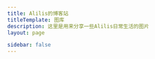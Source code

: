 ```yaml
---
title: Alilis的博客站
titleTemplate: 图库
description: 这里是用来分享一些Alilis日常生活的图片
layout: page

sidebar: false
---
```


<gallery :galleryGroups="galleryGroups" />

<script setup lang="ts">
  import { ref } from 'vue';
  import Gallery from './.vitepress/theme/views/gallery.vue'

  const galleryGroups = ref([
    {
      name: 'Daily Life',
      bannerImg: 'https://img.alilis.space/IMG_20230805_165030.jpg-alilis_img',
      imgUrlList: [
        'https://img.alilis.space/IMG_20230805_165030.jpg-alilis_img',
        'https://img.alilis.space/30160639.jpg-alilis_img',
        'https://img.alilis.space/IMG_20231019_175823.jpg-alilis_img',
        'https://img.alilis.space/IMG_20231119_160552.jpg-alilis_img',
        'https://img.alilis.space/lADPJxf-4P8W5X3NBQDNA8A_960_1280.jpg_720x720q90g.jpg-alilis_img',
        'https://img.alilis.space/IMG_20231006_144324.jpg-alilis_img',
        'https://img.alilis.space/1705050380738.jpg-alilis_img',
        'https://img.alilis.space/a01e6782068ff9e525b00fa699e0edd.jpg-alilis_img',
        'https://img.alilis.space/30160728.jpg-alilis_img',
        'https://img.alilis.space/30160722.jpg-alilis_img',
        'https://img.alilis.space/30160716.jpg-alilis_img',
        'https://img.alilis.space/20250904095349_7_5.jpg-alilis_img'
      ],
      createDate: '2023-12-25'
    },
    {
      name: 'XIAN',
      bannerImg: 'https://img.alilis.space/IMG_20241127_105842.jpg-alilis_img',
      imgUrlList: [
        'https://img.alilis.space/IMG_20241127_105842.jpg-alilis_img',
        'https://img.alilis.space/IMG_20241127_105834.jpg-alilis_img',
        'https://img.alilis.space/IMG_20241127_105957.jpg-alilis_img'
        'https://img.alilis.space/%E5%BE%AE%E4%BF%A1%E5%9B%BE%E7%89%87_20250903180350_3_5.jpg-alilis_img',
        'https://img.alilis.space/20250904095348_6_5.jpg-alilis_img',
        'https://img.alilis.space/20250904095347_5_5.jpg-alilis_img',
        'https://img.alilis.space/20250904095346_4_5.jpg-alilis_img'
      ],
      createDate: '2024-11-20'
    }
  ]);
</script>  
